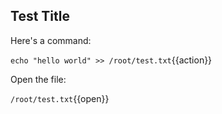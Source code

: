## Test Title

Here's a command:

`echo "hello world" >> /root/test.txt`{{action}}

Open the file:

`/root/test.txt`{{open}}